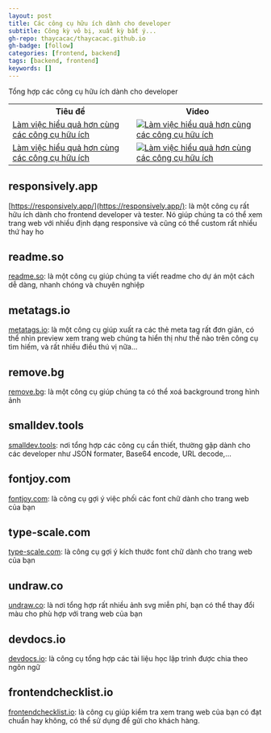 ```yaml
---
layout: post
title: Các công cụ hữu ích dành cho developer
subtitle: Công kỳ vô bị, xuất kỳ bất ý...
gh-repo: thaycacac/thaycacac.github.io
gh-badge: [follow]
categories: [frontend, backend]
tags: [backend, frontend]
keywords: []
---
```


Tổng hợp các công cụ hữu ích dành cho developer

<table>
  <tr>
    <th>Tiêu đề</th>
    <th>Video</th>
  </tr>
  <tr>
    <td><a href="https://youtu.be/w1FYAhgxAz4" target="_blank">Làm việc hiểu quả hơn cùng các công cụ hữu ích</a></td>
    <td>
       <a href="https://youtu.be/w1FYAhgxAz4" target="_blank">
         <img alt="Làm việc hiểu quả hơn cùng các công cụ hữu ích" src="https://user-images.githubusercontent.com/29374426/188784397-071ec1ba-c4e9-42f7-abb4-b24d835bdbf5.png"/>
       </a>
    </td>
  </tr>
  <tr>
    <td><a href="https://youtu.be/w1FYAhgxAz4" target="_blank">Làm việc hiểu quả hơn cùng các công cụ hữu ích</a></td>
    <td>
       <a href="https://youtu.be/0QwX4D7zVkg" target="_blank">
         <img alt="Làm việc hiểu quả hơn cùng các công cụ hữu ích" src="https://user-images.githubusercontent.com/29374426/188784421-7195999f-7e78-4c28-922e-4c431d1c6da9.png"/>
       </a>
    </td>
  </tr>
</table>


## responsively.app

[https://responsively.app/](https://responsively.app/): là một công cụ rất hữu ích dành cho frontend developer và tester. Nó giúp chúng ta có thể xem trang web với nhiều định dạng responsive và cũng có thể custom rất nhiều thứ hay ho

## readme.so

[readme.so](https://readme.so/): là một công cụ giúp chúng ta viết readme cho dự án một cách dễ dàng, nhanh chóng và chuyên nghiệp

## metatags.io

[metatags.io](https://metatags.io/): là một công cụ giúp xuất ra các thẻ meta tag rất đơn giản, có thể nhìn preview xem trang web chúng ta hiển thị như thế nào trên công cụ tìm hiếm, và rất nhiều điều thú vị nữa...

## remove.bg

[remove.bg](https://www.remove.bg/): là một công cụ giúp chúng ta có thể xoá background trong hình ảnh

## smalldev.tools

[smalldev.tools](https://smalldev.tools/): nơi tổng hợp các công cụ cần thiết, thường gặp dành cho các developer như JSON formater, Base64 encode, URL decode,...

## fontjoy.com

[fontjoy.com](https://fontjoy.com/): là công cụ gợi ý việc phối các font chữ dành cho trang web của bạn

## type-scale.com

[type-scale.com](https://type-scale.com/): là công cụ gợi ý kích thước font chữ dành cho trang web của bạn

## undraw.co

[undraw.co](https://undraw.co/illustrations): là nơi tổng hợp rất nhiều ảnh svg miễn phí, bạn có thể thay đổi màu cho phù hợp với trang web của bạn

## devdocs.io

[devdocs.io](https://devdocs.io/): là công cụ tổng hợp các tài liệu học lập trình được chia theo ngôn ngữ

## frontendchecklist.io

[frontendchecklist.io](https://frontendchecklist.io/): là công cụ giúp kiểm tra xem trang web của bạn có đạt chuẩn hay không, có thể sử dụng để gửi cho khách hàng.
